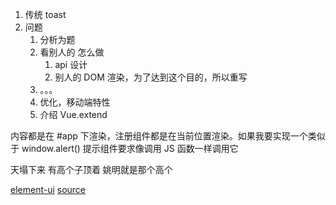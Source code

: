 1. 传统 toast
2. 问题
   1. 分析为题
   2. 看别人的 怎么做 
      1. api 设计
      2. 别人的 DOM 渲染，为了达到这个目的，所以重写
   3. 。。。
   4. 优化，移动端特性
   5. 介绍 Vue.extend

内容都是在 #app 下渲染，注册组件都是在当前位置渲染。如果我要实现一个类似于 window.alert() 提示组件要求像调用 JS 函数一样调用它

天塌下来 有高个子顶着 姚明就是那个高个


[element-ui](https://element.eleme.cn/2.0/#/zh-CN/component/message)
[source](https://juejin.im/post/5af55f906fb9a07aae153c1c#heading-0)